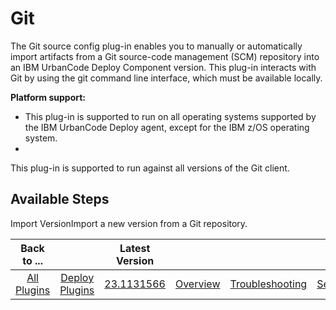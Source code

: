 
Git
===


The Git source config plug-in enables you to manually or automatically import artifacts from a Git source-code 
management (SCM) repository into an IBM UrbanCode Deploy Component version. This plug-in interacts with Git by using the
 git command line interface, which must be available locally.


**Platform support:**


* This plug-in is supported to 
run on all operating systems supported by the IBM UrbanCode Deploy agent, except for the IBM z/OS operating system.
* 
This plug-in is supported to run against all versions of the Git client.



Available Steps
---------------


Import 
VersionImport a new version from a Git repository.





|Back to ...||Latest Version||||||
| :---: | :---: | :---: | :---: | :---: | :---: | :---: | :---: |
|[All Plugins](../../index.md)|[Deploy Plugins](../README.md)|[23.1131566]()|[Overview](overview.md)|[Troubleshooting](troubleshooting.md)|[Settings](settings.md)|[Usage](usage.md)|[Downloads](downloads.md)|
